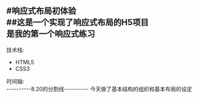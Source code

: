 #响应式布局初体验     
##这是一个实现了响应式布局的H5项目      
是我的第一个响应式练习
--------
技术栈:    
- HTML5
- CSS3

时间轴:    
----------8.20的分割线----------
今天做了基本结构的组织和基本布局的设定

